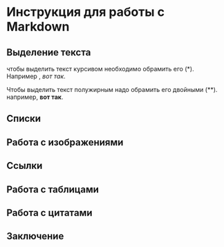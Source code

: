 # Инструкция для работы с Markdown

## Выделение текста

чтобы выделить текст курсивом необходимо обрамить его (*). Например , *вот так*.

Чтобы выделить текст полужирным надо обрамить его двойными (**).
например, **вот так**.

## Списки

## Работа с изображениями

## Ссылки

## Работа с таблицами

## Работа с цитатами

## Заключение